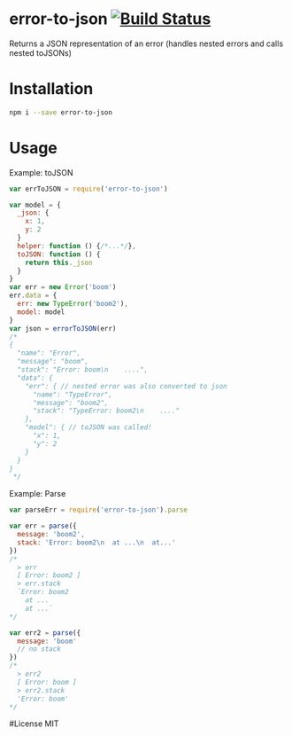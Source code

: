 # error-to-json [![Build Status](https://travis-ci.org/tjmehta/error-to-json.svg?branch=master)](https://travis-ci.org/tjmehta/error-to-json)
Returns a JSON representation of an error (handles nested errors and calls nested toJSONs)

# Installation
```bash
npm i --save error-to-json
```

# Usage

Example: toJSON
```js
var errToJSON = require('error-to-json')

var model = {
  _json: {
    x: 1,
    y: 2
  }
  helper: function () {/*...*/},
  toJSON: function () {
    return this._json
  }
}
var err = new Error('boom')
err.data = {
  err: new TypeError('boom2'),
  model: model
}
var json = errorToJSON(err)
/*
{
  "name": "Error",
  "message": "boom",
  "stack": "Error: boom\n    ....",
  "data": {
    "err": { // nested error was also converted to json
      "name": "TypeError",
      "message": "boom2",
      "stack": "TypeError: boom2\n    ...."
    },
    "model": { // toJSON was called!
      "x": 1,
      "y": 2
    }
  }
}
 */

```

Example: Parse
```js
var parseErr = require('error-to-json').parse

var err = parse({
  message: 'boom2',
  stack: 'Error: boom2\n  at ...\n  at...'
})
/*
  > err
  [ Error: boom2 ]
  > err.stack
  `Error: boom2
    at ...
    at ...`
*/

var err2 = parse({
  message: 'boom'
  // no stack
})
/*
  > err2
  [ Error: boom ]
  > err2.stack
  'Error: boom'
*/
```


#License
MIT
